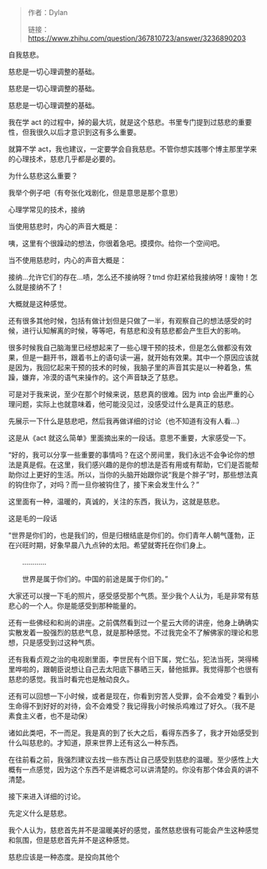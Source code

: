 > 作者：Dylan
>
> 链接： https://www.zhihu.com/question/367810723/answer/3236890203

自我慈悲。

慈悲是一切心理调整的基础。

慈悲是一切心理调整的基础。

慈悲是一切心理调整的基础。

我在学 act 的过程中，掉的最大坑，就是这个慈悲。书里专门提到过慈悲的重要性，但我很久以后才意识到这有多么重要。

就算不学 act，我也建议，一定要学会自我慈悲。不管你想实践哪个博主那里学来的心理技术，慈悲几乎都是必要的。

为什么慈悲这么重要？

我举个例子吧（有夸张化戏剧化，但是意思是那个意思）

心理学常见的技术，接纳

当使用慈悲时，内心的声音大概是：

咦，这里有个很躁动的想法，你很着急吧。摸摸你。给你一个空间吧。

当不使用慈悲时，内心的声音大概是：

接纳…允许它们的存在…啧，怎么还不接纳呀？tmd 你赶紧给我接纳呀！废物！怎么就是接纳不了！

大概就是这种感觉。

还有很多其他时候，包括有做计划但是只做了一半，有观察自己的想法感受的时候，进行认知解离的时候，等等吧，有慈悲和没有慈悲都会产生巨大的影响。

很多时候我自己脑海里已经想起来了一些心理干预的技术，但是怎么做都没有效果，但是一翻开书，跟着书上的语句读一遍，就开始有效果。其中一个原因应该就是因为，我回忆起来干预的技术的时候，我脑子里的声音其实是以一种着急，焦躁，嫌弃，冷漠的语气来操作的。这个声音缺乏了慈悲。

可是对于我来说，至少在那个时候来说，慈悲真的很难。因为 intp 会出严重的心理问题，实际上也就意味着，他可能没见过，没感受过什么是真正的慈悲。

先展示一下什么是慈悲吧，然后我再做详细的讨论（也不知道有没有人看…）

这是从《act 就这么简单》里面摘出来的一段话。意思不重要，大家感受一下。

“好的，我可以分享一些重要的事情吗？在这个房间里，我们永远不会争论你的想法是真是假。在这里，我们感兴趣的是你的想法是否有用或有帮助，它们是否能帮助你过上更好的生活。所以，当你的头脑开始跟你说“我是个胖子”时，那些想法真的钩住你了，对吗？而一旦你被钩住了，接下来会发生什么？”

这里面有一种，温暖的，真诚的，关注的东西，我认为，这就是慈悲。

这是毛的一段话

“世界是你们的，也是我们的，但是归根结底是你们的。你们青年人朝气蓬勃，正在兴旺时期，好象早晨八九点钟的太阳。希望就寄托在你们身上。

　　…………

　　世界是属于你们的。中国的前途是属于你们的。”

大家还可以搜一下毛的照片，感受感受那个气质。至少我个人认为，毛是非常有慈悲心的一个人。你是能感受到那种能量的。

还有一些佛经和和尚的讲座。之前偶然看到过一个星云大师的讲座，他身上确确实实散发着一股强烈的慈悲气息，就是那种感觉。不过我完全不了解佛家的理论和思想，只是感受到过这种气质。

还有我看贞观之治的电视剧里面，李世民有个旧下属，党仁弘，犯法当死，哭得稀里哗啦的，跟朝臣说想让自己去太阳底下暴晒三天，替他抵罪。我觉得那个也很有慈悲的感觉。我当时看完也是触动良久。

还有可以回想一下小时候，或者是现在，你看到穷苦人受罪，会不会难受？看到小生命得不到好好的对待，会不会难受？我记得我小时候杀鸡难过了好久。（我不是素食主义者，也不是动保）

诸如此类吧，不一而足。我是真的到了长大之后，看得东西多了，我才开始感受到什么叫慈悲的。才知道，原来世界上还有这么一种东西。

在往前看之前，我强烈建议去找一些东西让自己感受到慈悲的温暖。至少感性上大概有一点感觉，因为这个东西不是讲概念可以讲清楚的。你没有那个体会真的讲不清楚。

接下来进入详细的讨论。

先定义什么是慈悲。

我个人认为，慈悲首先并不是温暖美好的感觉，虽然慈悲很有可能会产生这种感觉和氛围，但是慈悲首先并不是这种感觉。

慈悲应该是一种态度。是投向其他个
